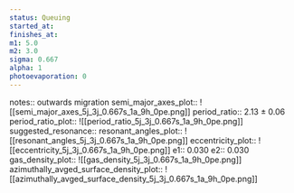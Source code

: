 ```yaml
---
status: Queuing
started_at:
finishes_at:
m1: 5.0
m2: 3.0
sigma: 0.667
alpha: 1
photoevaporation: 0
---
```


notes:: outwards migration
semi_major_axes_plot:: ![[semi_major_axes_5j_3j_0.667s_1a_9h_0pe.png]]
period_ratio:: 2.13 ± 0.06
period_ratio_plot:: ![[period_ratio_5j_3j_0.667s_1a_9h_0pe.png]]
suggested_resonance:: 
resonant_angles_plot:: ![[resonant_angles_5j_3j_0.667s_1a_9h_0pe.png]]
eccentricity_plot:: ![[eccentricity_5j_3j_0.667s_1a_9h_0pe.png]]
e1:: 0.030
e2:: 0.030
gas_density_plot:: ![[gas_density_5j_3j_0.667s_1a_9h_0pe.png]]
azimuthally_avged_surface_density_plot:: ![[azimuthally_avged_surface_density_5j_3j_0.667s_1a_9h_0pe.png]]
